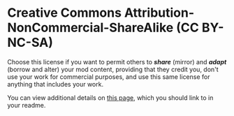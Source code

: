 # Creative Commons Attribution-NonCommercial-ShareAlike (CC BY-NC-SA)

Choose this license if you want to permit others to **_share_** (mirror) and **_adapt_** (borrow and alter) your mod content, providing that they credit you, don't use your work for commercial purposes, and use this same license for anything that includes your work.

You can view additional details on [this page](https://creativecommons.org/licenses/by-nc-sa/4.0/), which you should link to in your readme.
